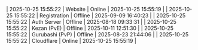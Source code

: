 | 2025-10-25 15:55:22 | Website | Online | 2025-10-25 15:55:19 |
| 2025-10-25 15:55:22 | Registration | Offline | 2025-09-09 16:40:23 |
| 2025-10-25 15:55:22 | Auth Server | Offline | 2025-08-18 09:33:31 |
| 2025-10-25 15:55:22 | Kezan (PvE) | Offline | 2025-10-11 12:51:30 |
| 2025-10-25 15:55:22 | Gurubashi (PvP) | Offline | 2025-08-23 21:44:06 |
| 2025-10-25 15:55:22 | Cloudflare | Online | 2025-10-25 15:55:19 |
